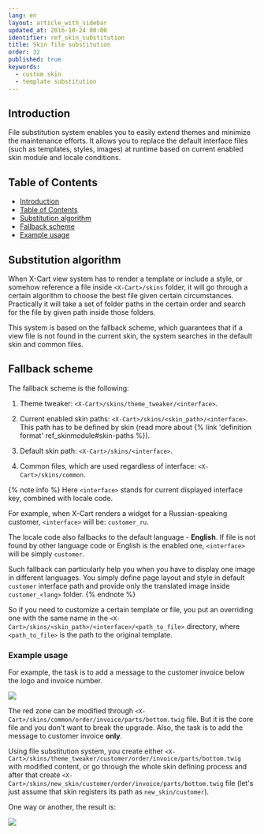 ```yaml
---
lang: en
layout: article_with_sidebar
updated_at: 2016-10-24 00:00
identifier: ref_skin_substitution
title: Skin file substitution
order: 32
published: true
keywords:
  - custom skin
  - template substitution
---
```


## Introduction

File substitution system enables you to easily extend themes and minimize the maintenance efforts. It allows you to replace the default interface files (such as templates, styles, images) at runtime based on current enabled skin module and locale conditions.

## Table of Contents

*   [Introduction](#introduction)
*   [Table of Contents](#table-of-contents)
*   [Substitution algorithm](#substitution-algorithm)
*   [Fallback scheme](#fallback-scheme)
*   [Example usage](#example-usage)

## Substitution algorithm 

When X-Cart view system has to render a template or include a style, or somehow reference a file inside `<X-Cart>/skins` folder, it will go through a certain algorithm to choose the best file given certain circumstances. Practically it will take a set of folder paths in the certain order and search for the file by given path inside those folders. 

This system is based on the fallback scheme, which guarantees that if a view file is not found in the current skin, the system searches in the default skin and common files.

## Fallback scheme

The fallback scheme is the following:

1.  Theme tweaker: `<X-Cart>/skins/theme_tweaker/<interface>`.

2.  Current enabled skin paths: `<X-Cart>/skins/<skin_path>/<interface>`. This path has to be defined by skin (read more about {% link 'definition format' ref_skinmodule#skin-paths %}). 

3.  Default skin path: `<X-Cart>/skins/<interface>`.

4.  Common files, which are used regardless of interface: `<X-Cart>/skins/common`.

{% note info %}
Here `<interface>` stands for current displayed interface key, combined with locale code. 

For example, when X-Cart renders a widget for a Russian-speaking customer, `<interface>` will be: `customer_ru`. 

The locale code also fallbacks to the default language - **English**. If file is not found by other language code or English is the enabled one, `<interface>` will be simply `customer`.

Such fallback can particularly help you when you have to display one image in different languages. You simply define page layout and style in default `customer` interface path and provide only the translated image inside `customer_<lang>` folder.
{% endnote %}

So if you need to customize a certain template or file, you put an overriding one with the same name in the `<X-Cart>/skins/<skin_path>/<interface>/<path_to_file>` directory, where `<path_to_file>` is the path to the original template.

### Example usage

For example, the task is to add a message to the customer invoice below the logo and invoice number. 

![]({{site.baseurl}}/attachments/ref_skin_substitution/before.png)

The red zone can be modified through `<X-Cart>/skins/common/order/invoice/parts/bottom.twig` file. But it is the core file and you don't want to break the upgrade. Also, the task is to add the message to customer invoice **only**.

Using file substitution system, you create either `<X-Cart>/skins/theme_tweaker/customer/order/invoice/parts/bottom.twig` with modified content, or go through the whole skin defining process and after that create `<X-Cart>/skins/new_skin/customer/order/invoice/parts/bottom.twig` file (let's just assume that skin registers its path as `new_skin/customer`).

One way or another, the result is:

![]({{site.baseurl}}/attachments/ref_skin_substitution/after.png)





